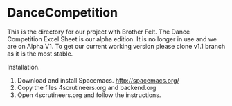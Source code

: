 # DanceCompetition
This is the directory for our project with Brother Felt. The Dance Competition Excel Sheet is our alpha edition. It is no longer in use and we are on Alpha V1. To get our current working version please clone v1.1 branch as it is the most stable.

Installation.
 1. Download and install Spacemacs. http://spacemacs.org/
 2. Copy the files 4scrutineers.org and backend.org
 3. Open 4scrutineers.org and follow the instructions.
 
 
